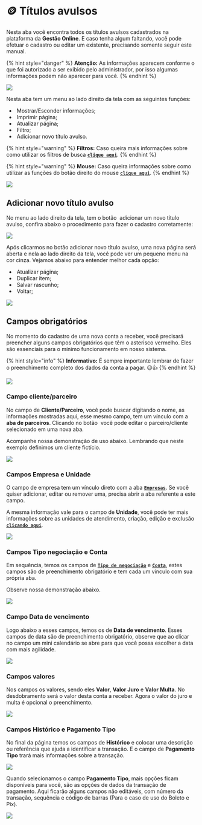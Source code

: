 # 🪙 Títulos avulsos

Nesta aba você encontra todos os títulos avulsos cadastrados na plataforma da **Gestão Online**. E caso tenha algum faltando, você pode efetuar o cadastro ou editar um existente, precisando somente seguir este manual.

{% hint style="danger" %}
**Atenção:** As informações aparecem conforme o que foi autorizado a ser exibido pelo administrador, por isso algumas informações podem não aparecer para você.
{% endhint %}

![](/erp-v2/assets/funcionalidades/financeiro/aba_titulos.gif)

Nesta aba tem um menu ao lado direito da tela com as seguintes funções:

- <img src="/erp-v2/assets/icon_exibir.png" alt="" data-size="line"> Mostrar/Esconder informações;
- <img src="/erp-v2/assets/icon_imprimir.png" alt="" data-size="line"> Imprimir página;
- <img src="/erp-v2/assets/icon_atualizar.png" alt="" data-size="line"> Atualizar página;
- <img src="/erp-v2/assets/icon_filtro.png" alt="" data-size="line"> Filtro;
- <img src="/erp-v2/assets/icon_add.png" alt="" data-size="line"> Adicionar novo título avulso.

{% hint style="warning" %}
**Filtros:** Caso queira mais informações sobre como utilizar os filtros de busca [**`clique aqui`**](/erp-v2/primeiro_acesso/filtros.md).
{% endhint %}

{% hint style="warning" %}
**Mouse:** Caso queira informações sobre como utilizar as funções do botão direito do mouse [**`clique aqui`**](https://docs.gestao.plus/erp-v2/primeiro_acesso/atalhos_internos#menu-botao-direito-do-mouse).
{% endhint %}

![](/erp-v2/assets/funcionalidades/financeiro/aba_titulos_menu.png)

## Adicionar novo título avulso

No menu ao lado direito da tela, tem o botão <img src="/erp-v2/assets/icon_add.png" alt="" data-size="line"> adicionar um novo título avulso, confira abaixo o procedimento para fazer o cadastro corretamente:

![](/erp-v2/assets/funcionalidades/financeiro/aba_titulos_add.png)

Após clicarmos no botão adicionar novo título avulso, uma nova página será aberta e nela ao lado direito da tela, você pode ver um pequeno menu na cor cinza. Vejamos abaixo para entender melhor cada opção:

- <img src="/erp-v2/assets/icon_atualizar.png" alt="" data-size="line"> Atualizar página;
- <img src="/erp-v2/assets/icon_duplicar.png" alt="" data-size="line"> Duplicar item;
- <img src="/erp-v2/assets/icon_salvar.png" alt="" data-size="line"> Salvar rascunho;
- <img src="/erp-v2/assets/icon_voltar.png" alt="" data-size="line"> Voltar;

![](/erp-v2/assets/funcionalidades/financeiro/aba_titulos_add_menu.png)

## Campos obrigatórios

No momento do cadastro de uma nova conta a receber, você precisará preencher alguns campos obrigatórios que têm o asterisco vermelho. Eles são essenciais para o mínimo funcionamento em nosso sistema.

{% hint style="info" %}
**Informativo:** É sempre importante lembrar de fazer o preenchimento completo dos dados da conta a pagar. 😉👍
{% endhint %}

![](/erp-v2/assets/funcionalidades/financeiro/aba_titulos_add_titulo.png)

### Campo cliente/parceiro

No campo de **Cliente/Parceiro**, você pode buscar digitando o nome, as informações mostradas aqui, esse mesmo campo, tem um vínculo com a **aba de parceiros**. Clicando no botão <img src="/erp-v2/assets/funcionalidades/icon_nova_aba.png" alt="" data-size="line"> você pode editar o parceiro/cliente selecionado em uma nova aba.

Acompanhe nossa demonstração de uso abaixo. Lembrando que neste exemplo definimos um cliente fictício.

![](/erp-v2/assets/funcionalidades/financeiro/aba_titulos_add_titulo_campo_cliente_parceiro.gif)

### Campos Empresa e Unidade

O campo de empresa tem um vínculo direto com a aba [**`Empresas`**](/erp-v2/funcionalidades/parametrizacoes/empresas.md). Se você quiser adicionar, editar ou remover uma, precisa abrir a aba referente a este campo.

A mesma informação vale para o campo de **Unidade**, você pode ter mais informações sobre as unidades de atendimento, criação, edição e exclusão [**`clicando aqui`**](/erp-v2/funcionalidades/parametrizacoes/empresas.md).

![](/erp-v2/assets/funcionalidades/financeiro/aba_titulos_add_titulo_campo_empresa_unidade.png)

### Campos Tipo negociação e Conta

Em sequência, temos os campos de [**`Tipo de negociação`**](/erp-v2/funcionalidades/financeiro/tipos_negociacao.md) e [**`Conta`**](/erp-v2/funcionalidades/financeiro/listar_contas_bancarias.md), estes campos são de preenchimento obrigatório e tem cada um vínculo com sua própria aba. 

Observe nossa demonstração abaixo.

![](/erp-v2/assets/funcionalidades/financeiro/aba_titulos_add_titulo_campo_tipo_negociacao_conta.gif)

### Campo Data de vencimento

Logo abaixo a esses campos, temos os de **Data de vencimento**. Esses campos de data são de preenchimento obrigatório, observe que ao clicar no campo um mini calendário se abre para que você possa escolher a data com mais agilidade.

![](/erp-v2/assets/funcionalidades/financeiro/aba_titulos_add_titulo_campo_data_vencimento.png)

### Campos valores

Nos campos os valores, sendo eles **Valor**, **Valor Juro** e **Valor Multa**. No desdobramento será o valor desta conta a receber. Agora o valor do juro e multa é opcional o preenchimento.

![](/erp-v2/assets/funcionalidades/financeiro/aba_titulos_add_titulo_campo_valores.png)

### Campos Histórico e Pagamento Tipo

No final da página temos os campos de **Histórico** e colocar uma descrição ou referência que ajuda a identificar a transação. E o campo de **Pagamento Tipo** trará mais informações sobre a transação.

![](/erp-v2/assets/funcionalidades/financeiro/aba_titulos_add_titulo_campo_historico_pgto_tipo.png)

Quando selecionamos o campo **Pagamento Tipo**, mais opções ficam disponíveis para você, são as opções de dados da transação de pagamento. Aqui ficarão alguns campos não editáveis, com número da transação, sequência e código de barras (Para o caso de uso do Boleto e Pix).

![](/erp-v2/assets/funcionalidades/financeiro/aba_titulos_add_titulo_campo_pgto_tipo_boleto.png)